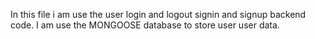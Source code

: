 In this file i am use the user login and logout signin and signup backend code.
I am use the MONGOOSE database to store user user data.
